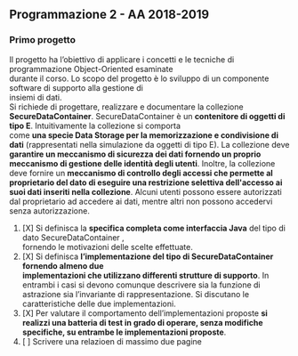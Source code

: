 ## Programmazione 2 - AA 2018-2019
### Primo progetto

Il	progetto	ha	l’obiettivo	di	applicare	i	concetti	e	le	tecniche	di	programmazione	Object-Oriented	esaminate	
durante	il	corso.	Lo	scopo	del	progetto	è	lo	sviluppo	di	un	componente	software	di	supporto	alla	gestione	di	
insiemi di	dati.	
Si	 richiede	 di	 progettare,	 realizzare	 e	 documentare	 la	 collezione **SecureDataContainer<E>**.	
SecureDataContainer<E>	 è	 un	 **contenitore	 di	 oggetti di	 tipo	 E**.	 Intuitivamente	 la collezione	 si	 comporta	
come	**una	specie	Data	Storage per	la	memorizzazione	e	condivisione	di	dati**	(rappresentati	nella	simulazione	
da	oggetti	di	tipo	E).		La	collezione	deve	**garantire	un	meccanismo	di	sicurezza	dei	dati	fornendo	un	proprio	
meccanismo di	gestione	delle	identità degli	 utenti**.	Inoltre,	la collezione deve fornire un **meccanismo di
controllo degli accessi che permette al proprietario del dato di eseguire una restrizione selettiva
dell'accesso ai suoi dati inseriti nella collezione**. Alcuni utenti possono essere autorizzati dal proprietario
ad accedere ai dati, mentre altri non possono accedervi senza autorizzazione.

1. [X] Si	definisca la	**specifica	completa	come interfaccia Java** del	 tipo	di	dato	SecureDataContainer<E>	,	
fornendo le	motivazioni delle	scelte	effettuate.
2. [X] Si	 definisca **l’implementazione	 del	 tipo	 di	 SecureDataContainer<E>	 fornendo almeno	 due	
implementazioni	 che	 utilizzano	 differenti	 strutture	 di	 supporto**.	 In	 entrambi	 i	 casi	 si devono
comunque	descrivere	sia	la	funzione	di	astrazione	sia	l’invariante	di	rappresentazione.	 Si	discutano
le	caratteristiche	delle	due	implementazioni.
3. [X] Per	 valutare	 il	 comportamento	 dell’implementazioni proposte **si	 realizzi una	 batteria	 di	 test	 in	 grado	 di operare,	senza	modifiche	specifiche,	su	entrambe	le	implementazioni	proposte**.
4. [ ] Scrivere una relazioen di massimo due pagine
